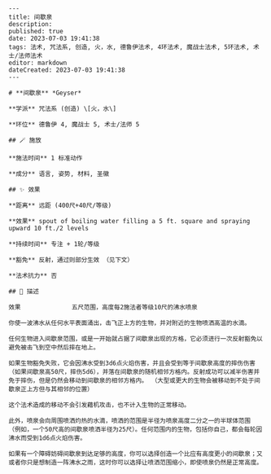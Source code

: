 
    ---
    title: 间歇泉
    description: 
    published: true
    date: 2023-07-03 19:41:38
    tags: 法术, 咒法系, 创造, 火，水, 德鲁伊法术, 4环法术, 魔战士法术, 5环法术, 术士/法师法术
    editor: markdown
    dateCreated: 2023-07-03 19:41:38
    ---

    # **间歇泉** *Geyser*

    **学派** 咒法系 (创造) \[火，水\] 

    **环位** 德鲁伊 4, 魔战士 5, 术士/法师 5

    ## 🪄 施放

    **施法时间** 1 标准动作

    **成分** 语言, 姿势, 材料, 圣徽

    ## ✨ 效果  

    **距离** 远距 (400尺+40尺/等级) 

    **效果** spout of boiling water filling a 5 ft. square and spraying upward 10 ft./2 levels 

    **持续时间** 专注 + 1轮/等级 

    **豁免** 反射，通过则部分生效 （见下文）

    **法术抗力** 否

    ## 📖 描述

    效果              五尺范围，高度每2施法者等级10尺的沸水喷泉

    你使一波沸水从任何水平表面涌出，击飞正上方的生物，并对附近的生物喷洒高温的水滴。

    任何生物进入间歇泉范围，或是一开始就占据了间歇泉出现的方格，它必须进行一次反射豁免以避免被击飞到空中然后摔在地上。

    如果生物豁免失败，它会因沸水受到3d6点火焰伤害，并且会受到等于间歇泉高度的摔伤伤害 （如果间歇泉高50尺，摔伤5d6），并落在间歇泉的随机相邻方格内。反射成功可以减半伤害并免于摔伤，但是仍然会移动到间歇泉的相邻方格内。 （大型或更大的生物会被移动到不处于间歇泉正上方但与其相邻的位置）

    这个法术造成的移动不会引发藉机攻击，也不计入生物的正常移动。

    此外，喷泉会向周围喷洒灼热的水滴，喷洒的范围是半径为喷泉高度二分之一的半球体范围 （例如，一个50尺高的间歇泉喷洒半径为25尺）。任何范围内的生物，包括你自己，都会每轮因沸水而受到1d6点火焰伤害。

    如果有一个障碍妨碍间歇泉到达足够的高度，你可以选择创造一个比应有高度更小的间歇泉；又或者你只是想制造一阵沸水之雨，这时你可以选择让喷洒范围缩小，即使喷泉仍然是正常高度。
    